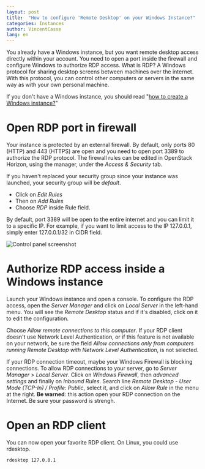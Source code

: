 ```yaml
---
layout: post
title:  "How to configure 'Remote Desktop' on your Windows Instance?"
categories: Instances
author: VincentCasse
lang: en
---
```


You already have a Windows instance, but you want remote desktop access directly within your account. You need to open a port inside the firewall and configure Windows to authorize RDP access. What is RDP? A Windows protocol for sharing desktop screens between machines over the internet. With this protocol, you can control other computers or servers in the same way as with your own personal machine.

If you don't have a Windows instance, you should read "[how to create a Windows instance?](/kb/en/instances/how-to-create-a-windows-instance.html)"

# Open RDP port in firewall

Your instance is protected by an external firewall. By default, only ports 80 (HTTP) and 443 (HTTPS) are open and you need to open port 3389 to authorize the RDP protocol. The firewall rules can be edited in OpenStack Horizon, using the manager, under the _Access & Security_ tab.

If you haven't replaced your security group since your instance was launched, your security group will be _default_.

 * Click on _Edit Rules_
 * Then on _Add Rules_
 * Choose _RDP_ inside Rule field.

By default, port 3389 will be open to the entire internet and you can limit it to a specific IP. For example, if you want to limit access to the IP 127.0.0.1, simply enter 127.0.0.1/32 in CIDR field.

![Control panel screenshot](https://community.runabove.com/public/files/taBGpST1Y4zvfPEEs66y.png)

# Authorize RDP access inside a Windows instance

Launch your Windows instance and open a console. To configure the RDP access, open the _Server Manager_ and click on _Local Server_ in the left-hand menu. You will see the _Remote Desktop_ status and if it's disabled, click on it to edit the configuration.

Choose _Allow remote connections to this computer_. If your RDP client doesn't use Network Level Authentication, or if this feature is not available on your network, be sure the field _Allow connections only from computers running Remote Desktop with Network Level Authentication_, is not selected.

If your RDP connection timeout, maybe your Windows Firewall is blocking connections. To allow RDP connections to your server, go to _Server Manager_ > _Local Server_. Click on _Windows Firewall_, then _advanced settings_ and finally on _Inbound Rules_. Search line _Remote Desktop - User Mode (TCP-In) / Profile: Public_, select it, and click on _Allow Rule_ in the menu at the right. __Be warned__: this action open your RDP connection on the Internet. Be sure your password is strengh.

# Open an RDP client

You can now open your favorite RDP client. On Linux, you could use rdesktop.

```bash
rdesktop 127.0.0.1
```
